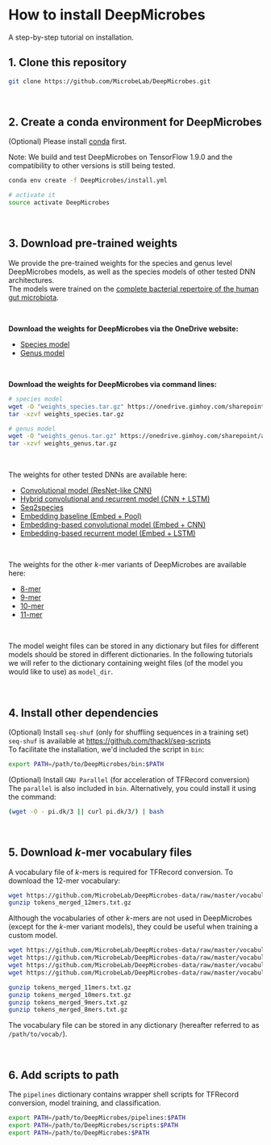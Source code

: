 # How to install DeepMicrobes

A step-by-step tutorial on installation.

## 1. Clone this repository

```sh
git clone https://github.com/MicrobeLab/DeepMicrobes.git
```

<br>

## 2. Create a conda environment for DeepMicrobes

(Optional) Please install [conda](https://docs.conda.io/projects/conda/en/latest/user-guide/install/linux.html) first.

Note: We build and test DeepMicrobes on TensorFlow 1.9.0 and the compatibility to other versions is still being tested. 

```sh
conda env create -f DeepMicrobes/install.yml

# activate it
source activate DeepMicrobes
```

<br>

## 3. Download pre-trained weights

We provide the pre-trained weights for the species and genus level DeepMicrobes models, as well as the species models of other tested DNN architectures. <br>
The models were trained on the [complete bacterial repertoire of the human gut microbiota](https://www.nature.com/articles/s41586-019-0965-1).

<br>

<b>Download the weights for DeepMicrobes via the OneDrive website: </b>
* [Species model](https://mail2sysueducn-my.sharepoint.com/:u:/g/personal/liangqx7_mail2_sysu_edu_cn/ESA-ZvpuYjpFjLydoe6O9v8BK9nOnqkvGo9jninzTa9WKg?e=3rDFBd)
* [Genus model](https://mail2sysueducn-my.sharepoint.com/:u:/g/personal/liangqx7_mail2_sysu_edu_cn/EdmvxWRsEPxMvBAecrE8XD0BpH5fGBq-eTCGDqAUrJ0uLw?e=lLE7FB)

<br>

<b>Download the weights for DeepMicrobes via command lines: </b>

```sh
# species model
wget -O "weights_species.tar.gz" https://onedrive.gimhoy.com/sharepoint/aHR0cHM6Ly9tYWlsMnN5c3VlZHVjbi1teS5zaGFyZXBvaW50LmNvbS86dTovZy9wZXJzb25hbC9saWFuZ3F4N19tYWlsMl9zeXN1X2VkdV9jbi9FU0EtWnZwdVlqcEZqTHlkb2U2Tzl2OEJLOW5PbnFrdkdvOWpuaW56VGE5V0tnP2U9dGo2b3Vo.weights_species.tar.gz
tar -xzvf weights_species.tar.gz

# genus model
wget -O "weights_genus.tar.gz" https://onedrive.gimhoy.com/sharepoint/aHR0cHM6Ly9tYWlsMnN5c3VlZHVjbi1teS5zaGFyZXBvaW50LmNvbS86dTovZy9wZXJzb25hbC9saWFuZ3F4N19tYWlsMl9zeXN1X2VkdV9jbi9FZG12eFdSc0VQeE12QkFlY3JFOFhEMEJwSDVmR0JxLWVUQ0dEcUFVckowdUx3P2U9bExFN0ZC.weights_genus.tar.gz
tar -xzvf weights_genus.tar.gz
```

<br>

The weights for other tested DNNs are available here:
* [Convolutional model (ResNet-like CNN)](https://mail2sysueducn-my.sharepoint.com/:u:/g/personal/liangqx7_mail2_sysu_edu_cn/EQNhB-U1upFNtZZlzdOVLBgBtsCs-fcz00px6TERDFqOVw?e=Clk6dl)
* [Hybrid convolutional and recurrent model (CNN + LSTM)](https://mail2sysueducn-my.sharepoint.com/:u:/g/personal/liangqx7_mail2_sysu_edu_cn/EZiexqRsqABBisev9p50J94BNiAjQSRgxk1exjnNB8pR-g?e=Lw8urK)
* [Seq2species](https://mail2sysueducn-my.sharepoint.com/:u:/g/personal/liangqx7_mail2_sysu_edu_cn/EXi8l1a1ZQdOhER-j_RzJeoBydK5g_iY3tReU0sxCDF1_Q?e=3lKtjr)
* [Embedding baseline (Embed + Pool)](https://mail2sysueducn-my.sharepoint.com/:u:/g/personal/liangqx7_mail2_sysu_edu_cn/Ea4Lt-PGeQ5OlHMESsolM6MBt7aASsQbplNFxnmZrXeugg?e=WZamVV)
* [Embedding-based convolutional model (Embed + CNN)](https://mail2sysueducn-my.sharepoint.com/:u:/g/personal/liangqx7_mail2_sysu_edu_cn/Ecp123o3q05Khiv40JwlPLEBxLMsjFW6yTgQADMBuaQuVw?e=6Vi1ia)
* [Embedding-based recurrent model (Embed + LSTM)](https://mail2sysueducn-my.sharepoint.com/:u:/g/personal/liangqx7_mail2_sysu_edu_cn/EWtuF62RGO9Auc3zFXRQtjQBzh48Ku9kFuqV10IAPlP-fg?e=e6k69X)

<br>

The weights for the other <i>k</i>-mer variants of DeepMicrobes are available here:
* [8-mer](https://mail2sysueducn-my.sharepoint.com/:u:/g/personal/liangqx7_mail2_sysu_edu_cn/EfN_S0kOGzZIpnFORqL-gmEBimBN5sDcCeherfOQiPqeeQ?e=lCi1Bg)
* [9-mer](https://mail2sysueducn-my.sharepoint.com/:u:/g/personal/liangqx7_mail2_sysu_edu_cn/ERFGWt-3UvBKqOfG0tnNMMYBiVsz0ON-sQTzMB0asnCYJA?e=dHpzSm)
* [10-mer](https://mail2sysueducn-my.sharepoint.com/:u:/g/personal/liangqx7_mail2_sysu_edu_cn/EdNX8OcMjtxJj9_Qk94EXL8BM4yku1PT0Z6JPl5wgBmrdw?e=nXtSqs)
* [11-mer](https://mail2sysueducn-my.sharepoint.com/:u:/g/personal/liangqx7_mail2_sysu_edu_cn/EZZj2aa9wkVHquvhT52sXBsBvvSU5PCm-0pheeEzA4mEyg?e=8eSRzA)

<br>

The model weight files can be stored in any dictionary but files for different models should be stored in different dictionaries. 
In the following tutorials we will refer to the dictionary containing weight files (of the model you would like to use) as `model_dir`. 

<br>

## 4. Install other dependencies

(Optional) Install `seq-shuf` (only for shuffling sequences in a training set) <br>
`seq-shuf` is available at https://github.com/thackl/seq-scripts <br>
To facilitate the installation, we'd included the script in `bin`:

```sh
export PATH=/path/to/DeepMicrobes/bin:$PATH
```


(Optional) Install `GNU Parallel` (for acceleration of TFRecord conversion) <br>
The `parallel` is also included in `bin`. Alternatively, you could install it using the command:

```sh
(wget -O - pi.dk/3 || curl pi.dk/3/) | bash
```

<br>

## 5. Download <i>k</i>-mer vocabulary files

A vocabulary file of <i>k</i>-mers is required for TFRecord conversion. To download the 12-mer vocabulary:

```sh
wget https://github.com/MicrobeLab/DeepMicrobes-data/raw/master/vocabulary/tokens_merged_12mers.txt.gz
gunzip tokens_merged_12mers.txt.gz
```

Although the vocabularies of other <i>k</i>-mers are not used in DeepMicrobes (except for the <i>k</i>-mer variant models), they could be useful when training a custom model.

```sh
wget https://github.com/MicrobeLab/DeepMicrobes-data/raw/master/vocabulary/tokens_merged_11mers.txt.gz
wget https://github.com/MicrobeLab/DeepMicrobes-data/raw/master/vocabulary/tokens_merged_10mers.txt.gz
wget https://github.com/MicrobeLab/DeepMicrobes-data/raw/master/vocabulary/tokens_merged_9mers.txt.gz
wget https://github.com/MicrobeLab/DeepMicrobes-data/raw/master/vocabulary/tokens_merged_8mers.txt.gz

gunzip tokens_merged_11mers.txt.gz
gunzip tokens_merged_10mers.txt.gz
gunzip tokens_merged_9mers.txt.gz
gunzip tokens_merged_8mers.txt.gz
```

The vocabulary file can be stored in any dictionary (hereafter referred to as `/path/to/vocab/`). 

<br>

## 6. Add scripts to path

The `pipelines` dictionary contains wrapper shell scripts for TFRecord conversion, model training, and classification. 

```sh
export PATH=/path/to/DeepMicrobes/pipelines:$PATH
export PATH=/path/to/DeepMicrobes/scripts:$PATH
export PATH=/path/to/DeepMicrobes:$PATH
```

